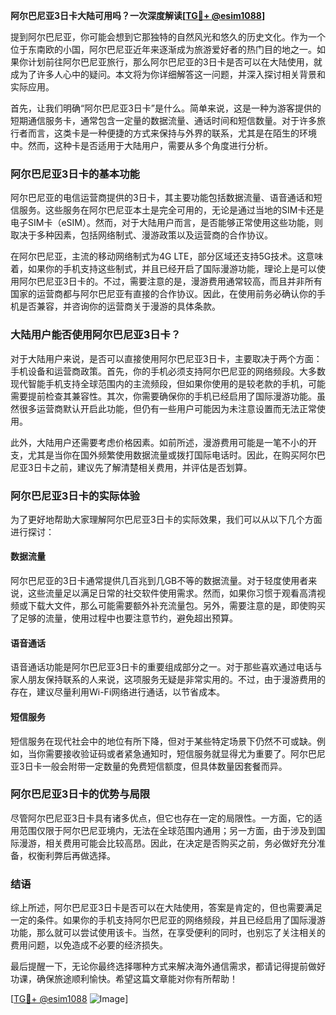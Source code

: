 **阿尔巴尼亚3日卡大陆可用吗？一次深度解读[[TG💪+ @esim1088](https://t.me/s/esim1088)]**

提到阿尔巴尼亚，你可能会想到它那独特的自然风光和悠久的历史文化。作为一个位于东南欧的小国，阿尔巴尼亚近年来逐渐成为旅游爱好者的热门目的地之一。如果你计划前往阿尔巴尼亚旅行，那么阿尔巴尼亚的3日卡是否可以在大陆使用，就成为了许多人心中的疑问。本文将为你详细解答这一问题，并深入探讨相关背景和实际应用。

首先，让我们明确“阿尔巴尼亚3日卡”是什么。简单来说，这是一种为游客提供的短期通信服务卡，通常包含一定量的数据流量、通话时间和短信数量。对于许多旅行者而言，这类卡是一种便捷的方式来保持与外界的联系，尤其是在陌生的环境中。然而，这种卡是否适用于大陆用户，需要从多个角度进行分析。

### 阿尔巴尼亚3日卡的基本功能

阿尔巴尼亚的电信运营商提供的3日卡，其主要功能包括数据流量、语音通话和短信服务。这些服务在阿尔巴尼亚本土是完全可用的，无论是通过当地的SIM卡还是电子SIM卡（eSIM）。然而，对于大陆用户而言，是否能够正常使用这些功能，则取决于多种因素，包括网络制式、漫游政策以及运营商的合作协议。

在阿尔巴尼亚，主流的移动网络制式为4G LTE，部分区域还支持5G技术。这意味着，如果你的手机支持这些制式，并且已经开启了国际漫游功能，理论上是可以使用阿尔巴尼亚3日卡的。不过，需要注意的是，漫游费用通常较高，而且并非所有国家的运营商都与阿尔巴尼亚有直接的合作协议。因此，在使用前务必确认你的手机是否兼容，并咨询你的运营商关于漫游的具体条款。

### 大陆用户能否使用阿尔巴尼亚3日卡？

对于大陆用户来说，是否可以直接使用阿尔巴尼亚3日卡，主要取决于两个方面：手机设备和运营商政策。首先，你的手机必须支持阿尔巴尼亚的网络频段。大多数现代智能手机支持全球范围内的主流频段，但如果你使用的是较老款的手机，可能需要提前检查其兼容性。其次，你需要确保你的手机已经启用了国际漫游功能。虽然很多运营商默认开启此功能，但仍有一些用户可能因为未注意设置而无法正常使用。

此外，大陆用户还需要考虑价格因素。如前所述，漫游费用可能是一笔不小的开支，尤其是当你在国外频繁使用数据流量或拨打国际电话时。因此，在购买阿尔巴尼亚3日卡之前，建议先了解清楚相关费用，并评估是否划算。

### 阿尔巴尼亚3日卡的实际体验

为了更好地帮助大家理解阿尔巴尼亚3日卡的实际效果，我们可以从以下几个方面进行探讨：

#### 数据流量
阿尔巴尼亚的3日卡通常提供几百兆到几GB不等的数据流量。对于轻度使用者来说，这些流量足以满足日常的社交软件使用需求。然而，如果你习惯于观看高清视频或下载大文件，那么可能需要额外补充流量包。另外，需要注意的是，即使购买了足够的流量，使用过程中也要注意节约，避免超出预算。

#### 语音通话
语音通话功能是阿尔巴尼亚3日卡的重要组成部分之一。对于那些喜欢通过电话与家人朋友保持联系的人来说，这项服务无疑是非常实用的。不过，由于漫游费用的存在，建议尽量利用Wi-Fi网络进行通话，以节省成本。

#### 短信服务
短信服务在现代社会中的地位有所下降，但对于某些特定场景下仍然不可或缺。例如，当你需要接收验证码或者紧急通知时，短信服务就显得尤为重要了。阿尔巴尼亚3日卡一般会附带一定数量的免费短信额度，但具体数量因套餐而异。

### 阿尔巴尼亚3日卡的优势与局限

尽管阿尔巴尼亚3日卡具有诸多优点，但它也存在一定的局限性。一方面，它的适用范围仅限于阿尔巴尼亚境内，无法在全球范围内通用；另一方面，由于涉及到国际漫游，相关费用可能会比较高昂。因此，在决定是否购买之前，务必做好充分准备，权衡利弊后再做选择。

### 结语

综上所述，阿尔巴尼亚3日卡是否可以在大陆使用，答案是肯定的，但也需要满足一定的条件。如果你的手机支持阿尔巴尼亚的网络频段，并且已经启用了国际漫游功能，那么就可以尝试使用该卡。当然，在享受便利的同时，也别忘了关注相关的费用问题，以免造成不必要的经济损失。

最后提醒一下，无论你最终选择哪种方式来解决海外通信需求，都请记得提前做好功课，确保旅途顺利愉快。希望这篇文章能对你有所帮助！

[[TG💪+ @esim1088](https://t.me/s/esim1088) ![Image](https://i.postimg.cc/4NQfJmqS/Snipaste-2025-05-13-00-14-12.png)]